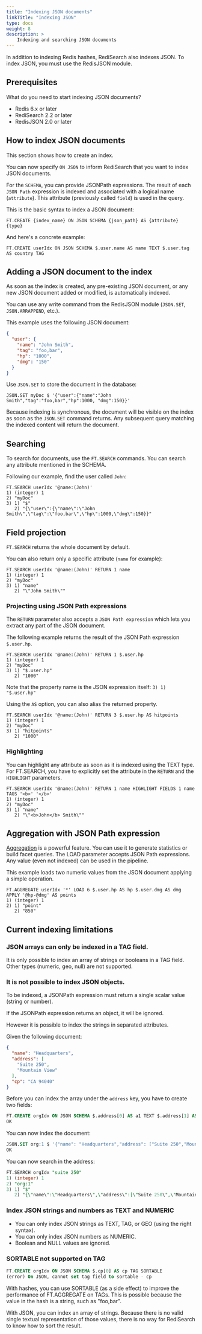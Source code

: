 ```yaml
---
title: "Indexing JSON documents"
linkTitle: "Indexing JSON"
type: docs
weight: 8
description: >
    Indexing and searching JSON documents
---
```


In addition to indexing Redis hashes, RediSearch also indexes JSON. To index JSON, you must use the RedisJSON module.

## Prerequisites

What do you need to start indexing JSON documents?

- Redis 6.x or later
- RediSearch 2.2 or later
- RedisJSON 2.0 or later

## How to index JSON documents

This section shows how to create an index.

You can now specify `ON JSON` to inform RediSearch that you want to index JSON documents.

For the `SCHEMA`, you can provide JSONPath expressions.
The result of each `JSON Path` expression is indexed and associated with a logical name (`attribute`).
This attribute (previously called `field`) is used in the query.

This is the basic syntax to index a JSON document:

    FT.CREATE {index_name} ON JSON SCHEMA {json_path} AS {attribute} {type}

And here's a concrete example:

    FT.CREATE userIdx ON JSON SCHEMA $.user.name AS name TEXT $.user.tag AS country TAG

## Adding a JSON document to the index

As soon as the index is created, any pre-existing JSON document, or any new JSON document added or modified, is
automatically indexed.

You can use any write command from the RedisJSON module (`JSON.SET`, `JSON.ARRAPPEND`, etc.).

This example uses the following JSON document:

```JSON
{
  "user": {
    "name": "John Smith",
    "tag": "foo,bar",
    "hp": "1000",
    "dmg": "150"
  }
}
```

Use `JSON.SET` to store the document in the database:

    JSON.SET myDoc $ '{"user":{"name":"John Smith","tag":"foo,bar","hp":1000, "dmg":150}}'

Because indexing is synchronous, the document will be visible on the index as soon as the `JSON.SET` command returns.
Any subsequent query matching the indexed content will return the document.

## Searching

To search for documents, use the `FT.SEARCH` commands.
You can search any attribute mentioned in the SCHEMA.

Following our example, find the user called `John`:

```
FT.SEARCH userIdx '@name:(John)'
1) (integer) 1
2) "myDoc"
3) 1) "$"
   2) "{\"user\":{\"name\":\"John Smith\",\"tag\":\"foo,bar\",\"hp\":1000,\"dmg\":150}}"
```

## Field projection

`FT.SEARCH` returns the whole document by default.

You can also return only a specific attribute (`name` for example):

```
FT.SEARCH userIdx '@name:(John)' RETURN 1 name
1) (integer) 1
2) "myDoc"
3) 1) "name"
   2) "\"John Smith\""
```

### Projecting using JSON Path expressions

The `RETURN` parameter also accepts a `JSON Path expression` which lets you extract any part of the JSON document.

The following example returns the result of the JSON Path expression `$.user.hp`.

```
FT.SEARCH userIdx '@name:(John)' RETURN 1 $.user.hp
1) (integer) 1
2) "myDoc"
3) 1) "$.user.hp"
   2) "1000"
```

Note that the property name is the JSON expression itself: `3) 1) "$.user.hp"`

Using the `AS` option, you can also alias the returned property.

```
FT.SEARCH userIdx '@name:(John)' RETURN 3 $.user.hp AS hitpoints
1) (integer) 1
2) "myDoc"
3) 1) "hitpoints"
   2) "1000"
```

### Highlighting

You can highlight any attribute as soon as it is indexed using the TEXT type.
For FT.SEARCH, you have to explicitly set the attribute in the `RETURN` and the `HIGHLIGHT` parameters.

```
FT.SEARCH userIdx '@name:(John)' RETURN 1 name HIGHLIGHT FIELDS 1 name TAGS '<b>' '</b>'
1) (integer) 1
2) "myDoc"
3) 1) "name"
   2) "\"<b>John</b> Smith\""
```

## Aggregation with JSON Path expression

[Aggregation](/redisearch/reference/aggregations) is a powerful feature. You can use it to generate statistics or build facet queries.
The LOAD parameter accepts JSON Path expressions. Any value (even not indexed) can be used in the pipeline.

This example loads two numeric values from the JSON document applying a simple operation.

```
FT.AGGREGATE userIdx '*' LOAD 6 $.user.hp AS hp $.user.dmg AS dmg APPLY '@hp-@dmg' AS points
1) (integer) 1
2) 1) "point"
   2) "850"
```

## Current indexing limitations

### JSON arrays can only be indexed in a TAG field.

It is only possible to index an array of strings or booleans in a TAG field.
Other types (numeric, geo, null) are not supported.

### It is not possible to index JSON objects.

To be indexed, a JSONPath expression must return a single scalar value (string or number).

If the JSONPath expression returns an object, it will be ignored.

However it is possible to index the strings in separated attributes.

Given the following document:

```JSON
{
  "name": "Headquarters",
  "address": [
    "Suite 250",
    "Mountain View"
  ],
  "cp": "CA 94040"
}
```

Before you can index the array under the `address` key, you have to create two fields:

```SQL
FT.CREATE orgIdx ON JSON SCHEMA $.address[0] AS a1 TEXT $.address[1] AS a2 TEXT
OK
```

You can now index the document:

```SQL
JSON.SET org:1 $ '{"name": "Headquarters","address": ["Suite 250","Mountain View"],"cp": "CA 94040"}'
OK
```

You can now search in the address:

```SQL
FT.SEARCH orgIdx "suite 250"
1) (integer) 1
2) "org:1"
3) 1) "$"
   2) "{\"name\":\"Headquarters\",\"address\":[\"Suite 250\",\"Mountain View\"],\"cp\":\"CA 94040\"}"
```

### Index JSON strings and numbers as TEXT and NUMERIC

- You can only index JSON strings as TEXT, TAG, or GEO (using the right syntax).
- You can only index JSON numbers as NUMERIC.
- Boolean and NULL values are ignored.

### SORTABLE not supported on TAG

```SQL
FT.CREATE orgIdx ON JSON SCHEMA $.cp[0] AS cp TAG SORTABLE
(error) On JSON, cannot set tag field to sortable - cp
```

With hashes, you can use SORTABLE (as a side effect) to improve the performance of FT.AGGREGATE on TAGs.
This is possible because the value in the hash is a string, such as "foo,bar".

With JSON, you can index an array of strings.
Because there is no valid single textual representation of those values,
there is no way for RediSearch to know how to sort the result.
